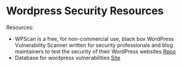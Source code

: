 # Wordpress Security Resources

 Resources:
 - WPScan is a free, for non-commercial use, black box WordPress Vulnerability Scanner written for security professionals and blog maintainers to test the security of their WordPress websites.[Repo](https://github.com/wpscanteam/wpscan)
 - Database for wordpress vulnerabilities [Site](https://wpvulndb.com)
